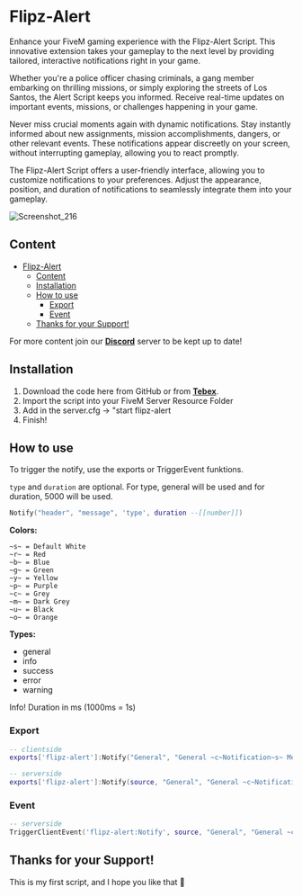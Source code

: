 # Flipz-Alert
Enhance your FiveM gaming experience with the Flipz-Alert Script. This innovative extension takes your gameplay to the next level by providing tailored, interactive notifications right in your game.

Whether you're a police officer chasing criminals, a gang member embarking on thrilling missions, or simply exploring the streets of Los Santos, the Alert Script keeps you informed. Receive real-time updates on important events, missions, or challenges happening in your game.

Never miss crucial moments again with dynamic notifications. Stay instantly informed about new assignments, mission accomplishments, dangers, or other relevant events. These notifications appear discreetly on your screen, without interrupting gameplay, allowing you to react promptly.

The Flipz-Alert Script offers a user-friendly interface, allowing you to customize notifications to your preferences. Adjust the appearance, position, and duration of notifications to seamlessly integrate them into your gameplay.

![Screenshot_216](https://github.com/Musiker15/Flipz-Alert/assets/49867381/45f043f4-7c80-4e2f-95e6-71f67a736563)

## Content
- [Flipz-Alert](#flipz-alert)
  - [Content](#content)
  - [Installation](#installation)
  - [How to use](#how-to-use)
    - [Export](#export)
    - [Event](#event)
  - [Thanks for your Support!](#thanks-for-your-support)

For more content join our **[Discord](https://discord.gg/hgHNRvXmF9)** server to be kept up to date!

## Installation
1. Download the code here from GitHub or from **[Tebex](https://flipz-resources.tebex.io/)**.
2. Import the script into your FiveM Server Resource Folder
3. Add in the server.cfg -> "start flipz-alert
4. Finish!

## How to use
To trigger the notify, use the exports or TriggerEvent funktions.

`type` and `duration` are optional. For type, general will be used and for duration, 5000 will be used.

```lua
Notify("header", "message", 'type', duration --[[number]])
```

**Colors:**
```
~s~ = Default White
~r~ = Red
~b~ = Blue
~g~ = Green
~y~ = Yellow
~p~ = Purple
~c~ = Grey
~m~ = Dark Grey
~u~ = Black
~o~ = Orange
```

**Types:**
- general
- info
- success
- error
- warning

Info! Duration in ms (1000ms = 1s)

### Export
```lua
-- clientside
exports['flipz-alert']:Notify("General", "General ~c~Notification~s~ Message", "general", 5000)

-- serverside
exports['flipz-alert']:Notify(source, "General", "General ~c~Notification~s~ Message", "general", 5000)
```
### Event
```lua
-- serverside
TriggerClientEvent('flipz-alert:Notify', source, "General", "General ~c~Notification~s~ Message", "general", 5000)
```

## Thanks for your Support!
This is my first script, and I hope you like that 💖
